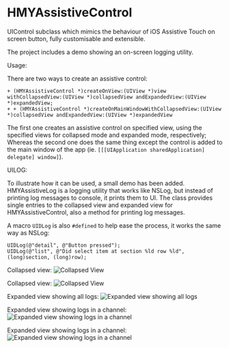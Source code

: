 HMYAssistiveControl
===================

UIControl subclass which mimics the behaviour of iOS Assistive Touch on screen button, fully customisable and extensible.

The project includes a demo showing an on-screen logging utility.

Usage:

There are two ways to create an assistive control:

```
+ (HMYAssistiveControl *)createOnView:(UIView *)view withCollapsedView:(UIView *)collapsedView andExpandedView:(UIView *)expandedView;
+ + (HMYAssistiveControl *)createOnMainWindowWithCollapsedView:(UIView *)collapsedView andExpandedView:(UIView *)expandedView
```

The first one creates an assistive control on specified view, using the specified views for collapsed mode and expanded mode, respectively; Whereas the second one does the same thing except the control is added to the main window of the app (ie. ```[[[UIApplication sharedApplication] delegate] window]```).

UILOG:

To illustrate how it can be used, a small demo has been added. HMYAssistiveLog is a logging utility that works like NSLog, but instead of printing log messages to console, it prints them to UI. The class provides single entries to the collapsed view and expanded view for HMYAssistiveControl, also a method for printing log messages.

A macro ```UIDLog``` is also ```#defined``` to help ease the process, it works the same way as NSLog:

```
UIDLog(@"detail", @"Button pressed");
UIDLog(@"list", @"Did select item at section %ld row %ld", (long)section, (long)row);
```

Collapsed view:
![Collapsed View][screenshot-1]

Collapsed view:
![Collapsed View][screenshot-2]

Expanded view showing all logs:
![Expanded view showing all logs][screenshot-3]

Expanded view showing logs in a channel:
![Expanded view showing logs in a channel][screenshot-4]

Expanded view showing logs in a channel:
![Expanded view showing logs in a channel][screenshot-5]

[screenshot-1]: http://www.huiimy.ninja/wp-content/uploads/2015/03/ss-01.png "Collapsed View"
[screenshot-2]: http://www.huiimy.ninja/wp-content/uploads/2015/03/ss-02.png "Collapsed View"
[screenshot-3]: http://www.huiimy.ninja/wp-content/uploads/2015/03/ss-03.png "Expanded view showing all logs"
[screenshot-4]: http://www.huiimy.ninja/wp-content/uploads/2015/03/ss-04.png "Expanded view showing logs in a channel"
[screenshot-5]: http://www.huiimy.ninja/wp-content/uploads/2015/03/ss-05.png "Expanded view showing logs in a channel"


